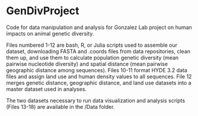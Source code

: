 # GenDivProject

Code for data manipulation and analysis for Gonzalez Lab project on human impacts on animal genetic diversity.

Files numbered 1-12 are bash, R, or Julia scripts used to assemble our dataset, downloading FASTA and .coords files from data repositories, clean them up, and use them to calculate population genetic diversity (mean pairwise nucleotide diversity) and spatial distance (mean pairwise geographic distance among sequences). Files 10-11 format HYDE 3.2 data files and assign land use and human density values to all sequences. File 12 merges genetic distance, geographic distance, and land use datasets into a master dataset used in analyses.

The two datasets necessary to run data visualization and analysis scripts (Files 13-18) are available in the /Data folder. 

